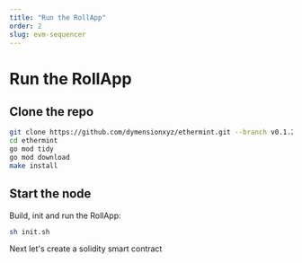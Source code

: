 ```yaml
---
title: "Run the RollApp"
order: 2
slug: evm-sequencer
---
```


# Run the RollApp

## Clone the repo

```sh
git clone https://github.com/dymensionxyz/ethermint.git --branch v0.1.2-alpha-ethermint-v0.18.0
cd ethermint
go mod tidy
go mod download
make install
```

## Start the node

Build, init and run the RollApp:

```sh
sh init.sh
```

Next let's create a solidity smart contract

